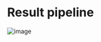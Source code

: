 # Result pipeline
![image](https://github.com/votruonglong/build-ci-cd-with-gitlab/assets/123948997/0392909a-1b82-40c0-bf3e-39e4b5d38a8f)

